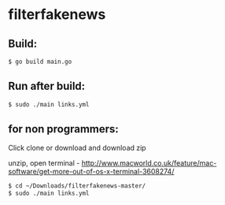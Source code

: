 # filterfakenews

## Build:

```sh
$ go build main.go
```

## Run after build:

```sh
$ sudo ./main links.yml
```

## for non programmers:
Click clone or download and download zip

unzip, open terminal - http://www.macworld.co.uk/feature/mac-software/get-more-out-of-os-x-terminal-3608274/

```sh
$ cd ~/Downloads/filterfakenews-master/
$ sudo ./main links.yml
```
